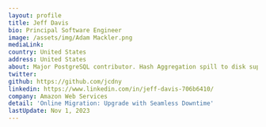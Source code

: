 ```yaml
---
layout: profile
title: Jeff Davis
bio: Principal Software Engineer 
image: /assets/img/Adam Mackler.png
mediaLink: 
country: United States
address: United States
about: Major PostgreSQL contributor. Hash Aggregation spill to disk support, Exclusion constraints, range types, checksums, reviews
twitter: 
github: https://github.com/jcdny
linkedin: https://www.linkedin.com/in/jeff-davis-706b6410/
company: Amazon Web Services
detail: 'Online Migration: Upgrade with Seamless Downtime'
lastUpdate: Nov 1, 2023
---
```

